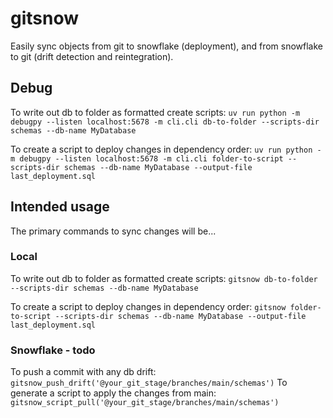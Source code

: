 # gitsnow

Easily sync objects from git to snowflake (deployment), and from snowflake to git (drift detection and reintegration).

## Debug

To write out db to folder as formatted create scripts:
 `uv run python -m debugpy --listen localhost:5678 -m cli.cli db-to-folder --scripts-dir schemas --db-name MyDatabase`

To create a script to deploy changes in dependency order:
 `uv run python -m debugpy --listen localhost:5678 -m cli.cli folder-to-script --scripts-dir schemas --db-name MyDatabase --output-file last_deployment.sql`

## Intended usage

The primary commands to sync changes will be...

### Local

To write out db to folder as formatted create scripts:
`gitsnow db-to-folder --scripts-dir schemas --db-name MyDatabase`

To create a script to deploy changes in dependency order:
 `gitsnow folder-to-script --scripts-dir schemas --db-name MyDatabase --output-file last_deployment.sql`

### Snowflake - todo

To push a commit with any db drift: `gitsnow_push_drift('@your_git_stage/branches/main/schemas')`
To generate a script to apply the changes from main: `gitsnow_script_pull('@your_git_stage/branches/main/schemas')`